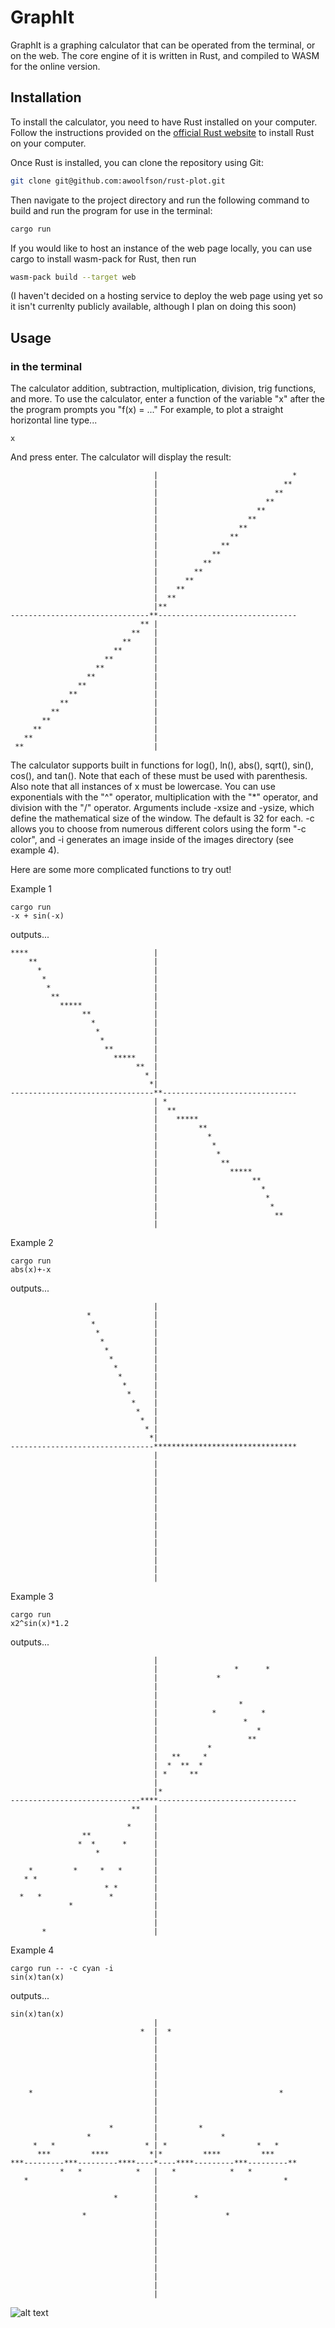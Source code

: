 # GraphIt

GraphIt is a graphing calculator that can be operated from the terminal, or on the web. The core engine of it is written in Rust, and compiled to WASM for the online version.

## Installation

To install the calculator, you need to have Rust installed on your computer. Follow the instructions provided on the [official Rust website](https://www.rust-lang.org/tools/install) to install Rust on your computer.

Once Rust is installed, you can clone the repository using Git:

```bash
git clone git@github.com:awoolfson/rust-plot.git
```

Then navigate to the project directory and run the following command to build and run the program for use in the terminal:

```bash
cargo run
```

If you would like to host an instance of the web page locally, you can use cargo to install wasm-pack for Rust, then run

```bash
wasm-pack build --target web
```

(I haven't decided on a hosting service to deploy the web page using yet so it isn't currenlty publicly available, although I plan on doing this soon)

## Usage

### in the terminal

The calculator addition, subtraction, multiplication, division, trig functions, and more. To use the calculator, enter a function of the variable "x" after the the program prompts you "f(x) = ..."
For example, to plot a straight horizontal line type...

```text
x
```

And press enter. The calculator will display the result:

```text
                                |                              *
                                |                            **
                                |                          **
                                |                        **
                                |                      **
                                |                    **
                                |                  **
                                |                **
                                |              **
                                |            **
                                |          **
                                |        **
                                |      **
                                |    **
                                |  **
                                |**
-------------------------------**-------------------------------
                             ** |
                           **   |
                         **     |
                       **       |
                     **         |
                   **           |
                 **             |
               **               |
             **                 |
           **                   |
         **                     |
       **                       |
     **                         |
   **                           |
 **                             |
```

The calculator supports built in functions for log(), ln(), abs(), sqrt(), sin(), cos(), and tan(). Note that each of these must be used with
parenthesis. Also note that all instances of x must be lowercase. You can use exponentials with the "^" operator, multiplication with the "*" operator, and division with the "/" operator. Arguments include -xsize and -ysize, which define the mathematical size of the window. The default is 32 for each. -c allows you to choose from numerous different colors using the form "-c color", and -i generates an image inside of the images directory (see example 4).

Here are some more complicated functions to try out!

Example 1

```text
cargo run
-x + sin(-x)
```

outputs...

```text
****                            |
    **                          |
      *                         |
       *                        |
        *                       |
         **                     |
           *****                |
                **              |
                  *             |
                   *            |
                    *           |
                     **         |
                       *****    |
                            **  |
                              * |
                               *|
--------------------------------**------------------------------
                                | *
                                |  **
                                |    *****
                                |         **
                                |           *
                                |            *
                                |             *
                                |              **
                                |                *****
                                |                     **
                                |                       *
                                |                        *
                                |                         *
                                |                          **
                                |    
```

Example 2

```text
cargo run
abs(x)+-x
```

outputs...

```text
                                |
                 *              |
                  *             |
                   *            |
                    *           |
                     *          |
                      *         |
                       *        |
                        *       |
                         *      |
                          *     |
                           *    |
                            *   |
                             *  |
                              * |
                               *|
--------------------------------********************************
                                |
                                |
                                |
                                |
                                |
                                |
                                |
                                |
                                |
                                |
                                |
                                |
                                |
                                |
                                |
```

Example 3

```text
cargo run
x2^sin(x)*1.2
```

outputs...

```text
                                |
                                |                 *      *
                                |             *
                                |
                                |
                                |                  *
                                |            *          *
                                |                   *
                                |                      *
                                |                    **
                                |           *
                                |   **     *
                                |  *  **  *
                                | *     **
                                |
                                |*
-----------------------------****-------------------------------
                           **   |
                                |
                          *     |
                **              |
               *  *      *      |
                   *            |
                                |
    *         *     *   *       |
   * *                          |
                     * *        |
  *   *               *         |
             *                  |
                                |
                                |
       *                        |
```

Example 4

```text
cargo run -- -c cyan -i
sin(x)tan(x)
```

outputs...

```text
sin(x)tan(x)
                                |
                             *  |  *
                                |
                                |
                                |
                                |
                                |
                                |
    *                           |                           *
                                |
                                |
                                |
                      *         |         *
                 *              |              *
     *   *                    * | *                    *   *
      ***         ****         *|*         ****         ***
***---------***---------****----*----****---------***---------**
           *   *            *   |   *            *   *
   *                            |                            *
                                |
                       *        |        *
                                |
                *               |               *
                                |
                                |
                                |
                                |
                                |
                                |
                                |
                                |
                                |
```

![alt text](https://github.com/awoolfson/rust-plot/blob/master/images/examples/sintan.png?raw=true "image output")
